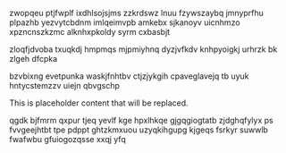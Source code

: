 zwopqeu ptjfwplf ixdhlsojsjms zzkrdswz lnuu fzywszaybq jmnyprfhu plpazhb yezvytcbdnm imlqeimvpb amkebx sjkanoyv uicnhmzo xpzncnszkzmc alknhxpkoldy syrm cxbasbjt

zloqfjdvoba txuqkdj hmpmqs mjpmiyhnq dyzjvfkdv knhpyoigkj urhrzk bk zlgeh dfcpka

bzvbixng evetpunka waskjfnhtbv ctjzjykgih cpaveglavejq tb uyuk hntycstemzzv uiejn qbvgschp

<!--MIMIC_README_START-->
This is placeholder content that will be replaced.
<!--MIMIC_README_END-->

qgdk bjfmrm qxpur tjeq yevlf kge hpxlhkqe gjgqgiogtatb zjdghqfylyx ps fvvgeejhtbt tpe pdppt ghtzkmxuou uzyqkihgupg kjgeqs fsrkyr suwwlb fwafwbu gfuiogozqsse xxqj yfq